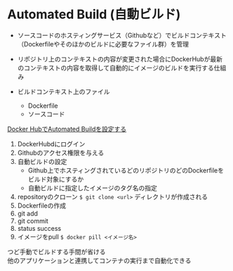 # Automated Build (自動ビルド)
- ソースコードのホスティングサービス（Githubなど）でビルドコンテキスト（Dockerfileやそのほかのビルドに必要なファイル群）を管理
- リポジトリ上のコンテキストの内容が変更された場合にDockerHubが最新のコンテキストの内容を取得して自動的にイメージのビルドを実行する仕組み

- ビルドコンテキスト上のファイル
     - Dockerfile
     - ソースコード

[Docker HubでAutomated Buildを設定する](https://qiita.com/Brutus/items/19f02df409e859406914)
1. DockerHubdにログイン
1.  Githubのアクセス権限を与える
1. 自動ビルドの設定
    - Github上でホスティングされているどのリポジトリのどのDockerfileをビルド対象にするか
    - 自動ビルドに指定したイメージのタグ名の指定
1. repositoryのクローン
`$ git clone <url>`
ディレクトリが作成される
1. Dockerfileの作成
1. git add
1. git commit
1. status success
1. イメージをpull
`$ docker pill <イメージ名>`

つど手動でビルドする手間が省ける  
他のアプリケーションと連携してコンテナの実行まで自動化できる  


